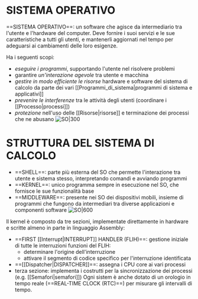 # SISTEMA OPERATIVO
==SISTEMA OPERATIVO==: un software che agisce da intermediario tra l'utente e l'hardware del computer. Deve fornire i suoi servizi e le sue caratteristiche a tutti gli utenti, e mantenerli aggiornati nel tempo per adeguarsi ai cambiamenti delle loro esigenze.

Ha i seguenti scopi:
- _eseguire i programmi_, supportando l'utente nel risolvere problemi
- garantire _un'interazione agevole_ tra utente e macchina
- _gestire in modo efficiente le risorse_ hardware e software del sistema di calcolo da parte dei vari [[Programmi_di_sistema|programmi di sistema e applicativi]]
- _prevenire le interferenze_ tra le attività degli utenti (coordinare i [[Processo|processi]])
- _protezione_ nell'uso delle [[Risorse|risorse]] e terminazione dei processi che ne abusano 
![SO|300](Images/struttura_so_1.png)
# STRUTTURA DEL SISTEMA DI CALCOLO
- ==SHELL==: parte più esterna del SO che permette l'interazione tra utente e sistema stesso, interpretando comandi e avviando programmi
- ==KERNEL==: unico programma sempre in esecuzione nel SO, che fornisce le sue funzionalità base
- ==MIDDLEWARE==: presente nei SO dei dispositivi mobili, insieme di programmi che fungono da intermediari tra diverse applicazioni e componenti software
![SO|600](Images/struttura_so_2.png)

Il kernel è composto da tre sezioni, implementate direttamente in hardware e scritte almeno in parte in linguaggio Assembly:
- ==FIRST [[Interrupt|INTERRUPT]] HANDLER (FLIH)==: gestione iniziale di tutte le interruzioni
	funzioni del FLIH:
	- determinare l'origine dell'interruzione
	- attivare il segmento di codice specifico per l'interruzione identificata
- ==[[Dispatcher|DISPATCHER]]==: assegna i CPU core ai vari processi
- terza sezione: implementa i costrutti per la sincronizzazione dei processi (e.g. [[Semafori|semafori]])
Ogni sistem è anche dotato di un orologio in tempo reale (==REAL-TIME CLOCK (RTC)==) per misurare gli intervalli di tempo.